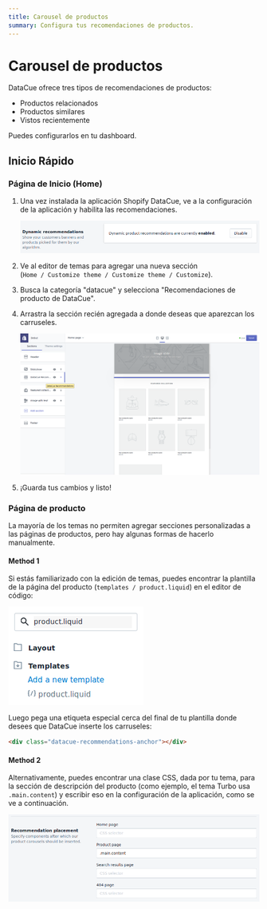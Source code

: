 ```yaml
---
title: Carousel de productos
summary: Configura tus recomendaciones de productos.
---
```


# Carousel de productos

DataCue ofrece tres tipos de recomendaciones de productos:

- Productos relacionados
- Productos similares
- Vistos recientemente

Puedes configurarlos en tu dashboard.

## Inicio Rápido

### Página de Inicio (Home)

1. Una vez instalada la aplicación Shopify DataCue, ve a la configuración de la aplicación y habilita las recomendaciones.

    ![Recomendaciones de habilitación](../../shopify/images/enable.png)

2. Ve al editor de temas para agregar una nueva sección  
(`Home / Customize theme / Customize theme / Customize`).

3. Busca la categoría "datacue" y selecciona "Recomendaciones de producto de DataCue".

4. Arrastra la sección recién agregada a donde deseas que aparezcan los carruseles.

    ![Agregar el carrusel a la página de inicio](../../shopify/images/homepage_carousel.png)

5. ¡Guarda tus cambios y listo!

### Página de producto

La mayoría de los temas no permiten agregar secciones personalizadas a las páginas de productos, pero hay algunas formas de hacerlo manualmente.

#### Method 1

Si estás familiarizado con la edición de temas, puedes encontrar la plantilla de la página del producto
(`templates / product.liquid`) en el editor de código:

![Buscando producto.liquid](../../shopify/images/find_template.png)

Luego pega una etiqueta especial cerca del final de tu plantilla donde desees que DataCue inserte los carruseles:

```html
<div class="datacue-recommendations-anchor"></div>
```

#### Method 2

Alternativamente, puedes encontrar una clase CSS, dada por tu tema, para la sección de descripción del producto (como ejemplo, el tema Turbo usa `.main.content`) y escribir eso en la configuración de la aplicación, como se ve a continuación.

![Uso de selectores de CSS para posicionar el carousel](../../shopify/images/selector.png)
